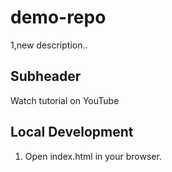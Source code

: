 # demo-repo

1,new description..

## Subheader
Watch tutorial on YouTube

## Local Development
1. Open index.html in your browser.